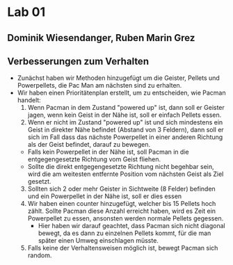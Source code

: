 # Lab 01 
## Dominik Wiesendanger, Ruben Marin Grez 

## Verbesserungen zum Verhalten
- Zunächst haben wir Methoden hinzugefügt um die Geister, Pellets und Powerpellets, die Pac Man am nächsten sind zu erhalten.
- Wir haben einen Prioritätenplan erstellt, um zu entscheiden, wie Pacman handelt:
  1. Wenn Pacman in dem Zustand "powered up" ist, dann soll er Geister jagen, wenn kein Geist in der Nähe ist, soll er einfach Pellets essen.
  2. Wenn er nicht im Zustand "powered up" ist und sich mindestens ein Geist in direkter Nähe befindet (Abstand von 3 Feldern),
  dann soll er sich im Fall dass das nächste Powerpellet in einer anderen Richtung als der Geist befindet, darauf zu bewegen.
  - Falls kein Powerpellet in der Nähe ist, soll Pacman in die entgegengesetzte Richtung vom Geist fliehen.
  - Sollte die direkt entgegengesetzte Richtung nicht begehbar sein, wird die am weitesten entfernte Position vom nächsten Geist als Ziel gesetzt.
  3. Sollten sich 2 oder mehr Geister in Sichtweite (8 Felder) befinden und ein Powerpellet in der Nähe ist, soll er dies essen
  4. Wir haben einen counter hinzugefügt, welcher bis 15 Pellets hoch zählt. Sollte Pacman diese Anzahl erreicht haben, wird es Zeit ein Powerpellet zu essen, ansonsten werden normale Pellets gegessen.
     - Hier haben wir darauf geachtet, dass Pacman sich nicht diagonal bewegt, da es dann zu einzelnen Pellets kommt, für die man später einen Umweg einschlagen müsste.
  5. Falls keine der Verhaltensweisen möglich ist, bewegt Pacman sich random.
